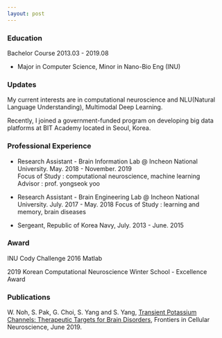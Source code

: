 ```yaml
---
layout: post
---
```


### Education

Bachelor Course 2013.03 - 2019.08  

- Major in Computer Science, Minor in Nano-Bio Eng (INU)

### Updates

My current interests are in computational neuroscience and NLU(Natural Language Understanding), Multimodal Deep Learning.

Recently, I joined a government-funded program on developing big data platforms at BIT Academy located in Seoul, Korea.

### Professional Experience

- Research Assistant - Brain Information Lab @ Incheon National University. May. 2018 - November. 2019  
  Focus of Study : computational neuroscience, machine learning   
  Advisor : prof. yongseok yoo
  
- Research Assistant - Brain Engineering Lab @ Incheon National University. July. 2017 - May. 2018
  Focus of Study : learning and memory, brain diseases  
  
- Sergeant, Republic of Korea Navy, July. 2013 - June. 2015 



### Award
INU Cody Challenge 2016 Matlab

2019 Korean Computational Neuroscience Winter School - Excellence Award

### Publications
W. Noh, S. Pak, G. Choi, S. Yang and S. Yang, [Transient Potassium Channels: Therapeutic Targets for Brain Disorders](https://www.frontiersin.org/articles/10.3389/fncel.2019.00265/full), Frontiers in Cellular Neuroscience, June 2019.


